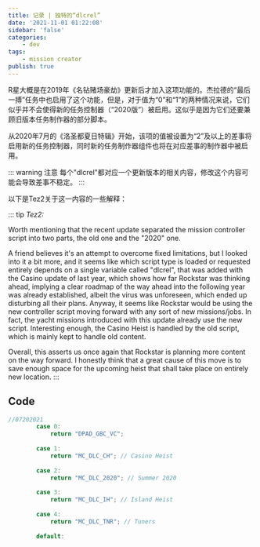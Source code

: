 ```yaml
---
title: 记录 | 独特的“dlcrel”
date: '2021-11-01 01:22:08'
sidebar: 'false'
categories: 
    - dev
tags:
    - mission creator
publish: true
---
```


R星大概是在2019年《名钻赌场豪劫》更新后才加入这项功能的。杰拉德的“最后一搏”任务中也启用了这个功能，但是，对于值为“0”和“1”的两种情况来说，它们似乎并不会使得新的任务控制器（“2020版”）被启用。这似乎是因为它们还要兼顾旧版本任务制作器的部分脚本。

从2020年7月的《洛圣都夏日特辑》开始，该项的值被设置为“2”及以上的差事将启用新的任务控制器，同时新的任务制作器组件也将在对应差事的制作器中被启用。

::: warning 注意
每个"dlcrel"都对应一个更新版本的相关内容，修改这个内容可能会导致差事不稳定。
:::

以下是Tez2关于这一内容的一些解释：

::: tip
*Tez2:*

Worth mentioning that the recent update separated the mission controller script into two parts, the old one and the "2020" one.

A friend believes it's an attempt to overcome fixed limitations, but I looked into it a bit more, and it seems like which script type is loaded or requested entirely depends on a single variable called "dlcrel", that was added with the Casino update of last year, which shows how far Rockstar was thinking ahead, implying a clear roadmap of the way ahead into the following year was already established, albeit the virus was unforeseen, which ended up disturbing all their plans. Anyway, it seems like Rockstar would be using the new controller script moving forward with any sort of new missions/jobs. In fact, the yacht missions introduced with this update already use the new script. Interesting enough, the Casino Heist is handled by the old script, which is mainly kept to handle old content.

Overall, this asserts us once again that Rockstar is planning more content on the way forward. I honestly think that a great cause of this move is to save enough space for the upcoming heist that shall take place on entirely new location.
:::

## Code

```c
//07202021
        case 0:
			return "DPAD_GBC_VC";
		
		case 1:
			return "MC_DLC_CH"; // Casino Heist
		
		case 2:
			return "MC_DLC_2020"; // Summer 2020
		
		case 3:
			return "MC_DLC_IH"; // Island Heist
		
		case 4:
			return "MC_DLC_TNR"; // Tuners
		
		default:
```